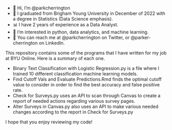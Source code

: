 - 👋 Hi, I’m @parkcherrington
- 🏫 I graduated from Brigham Young University in December of 2022 with a degree in Statistics (Data Science emphasis).
- 📊 I have 2 years of experience as a Data Analyst.
- 👀 I’m interested in python, data analytics, and machine learning.
- 📲 You can reach me at @parkcherrington on Twitter, or @parker-cherrington on LinkedIn.

This repository contains some of the programs that I have written for my job at BYU Online. Here is a summary of each one.
- Binary Text Classification with Logistic Regression.py is a file where I trained 10 different classification machine learning models. 
- Find Cutoff Vals and Evaluate Predictions.Rmd finds the optimal cutoff value to consider in order to find the best accuracy and false positive rate.
- Check for Surveys.py uses an API to scan through Canvas to create a report of needed actions regarding various survey pages.
- Alter Surveys in Canvas.py also uses an API to make various needed changes according to the report in Check for Surveys.py

I hope that you enjoy reviewing my code! 

<!---
parkcherrington/parkcherrington is a ✨ special ✨ repository because its `README.md` (this file) appears on your GitHub profile.
You can click the Preview link to take a look at your changes.
--->
